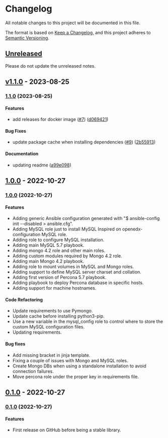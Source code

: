 # Changelog

All notable changes to this project will be documented in this file.

The format is based on [Keep a Changelog](https://keepachangelog.com/en/1.0.0/),
and this project adheres to [Semantic Versioning](https://semver.org/spec/v2.0.0.html).

## [Unreleased](https://github.com/eduNEXT/atlas-ansible-utils/compare/v1.1.0...HEAD)

Please do not update the unreleased notes.

<!-- Content should be placed here -->
## [v1.1.0](https://github.com/eduNEXT/atlas-ansible-utils/compare/1.0.0...v1.1.0) - 2023-08-25

### [1.1.0](https://github.com/eduNEXT/atlas-ansible-utils/compare/v1.0.0...v1.1.0) (2023-08-25)

#### Features

- add releases for docker image ([#7](https://github.com/eduNEXT/atlas-ansible-utils/issues/7)) ([d069421](https://github.com/eduNEXT/atlas-ansible-utils/commit/d069421a78e7beb85ef3227e2ad880f146cbe139))

#### Bug Fixes

- update package cache when installing dependencies ([#9](https://github.com/eduNEXT/atlas-ansible-utils/issues/9)) ([2b55913](https://github.com/eduNEXT/atlas-ansible-utils/commit/2b559130fb5559ca744b2e8f15b98170a394c55f))

#### Documentation

- updating readme ([a99e098](https://github.com/eduNEXT/atlas-ansible-utils/commit/a99e098773cfc0de21cf75f25c17133547da926a))

## [1.0.0](https://github.com/eduNEXT/atlas-ansible-utils/compare/0.1.0...1.0.0) - 2022-10-27

### [1.0.0](https://github.com/eduNEXT/atlas-ansible-utils/compare/0.1.0...1.0.0) (2022-10-27)

#### Features

- Adding generic Ansible configuration generated with "$ ansible-config init --disabled > ansible.cfg".
- Adding MySQL role just to install MySQL Inspired on openedx-configuration MySQL role.
- Adding role to configure MySQL installation.
- Adding main MySQL 5.7 playbook.
- Adding mongo 4.2 role and other main roles.
- Adding custom modules required by Mongo 4.2 role.
- Adding main Mongo 4.2 playbook.
- Adding role to mount volumes in MySQL and Mongo roles.
- Adding support to define MySQL server charset and collation.
- Adding first version of Percona 5.7 playbook.
- Adding playbook to deploy Percona database in specific hosts.
- Adding support for machine hostnames.

#### Code Refactoring

- Update requirements to use Pymongo.
- Update cache before installing python3-pip.
- Use a new variable in the mysql_config role to control where to store the custom MySQL configuration files.
- Updating requirements.

#### Bug fixes

- Add missing bracket in jinja template.
- Fixing a couple of issues with Mongo and MySQL roles.
- Create Mongo DBs when using a standalone installation to avoid connection failures.
- Move percona role under the proper key in requirements file.

## [0.1.0](https://github.com/eduNEXT/atlas-ansible-utils/commits/0.1.0) - 2022-10-27

### [0.1.0](https://github.com/eduNEXT/atlas-ansible-utils/commits/0.1.0) (2022-10-27)

#### Features

- First release on GitHub before being a stable library.
